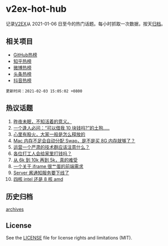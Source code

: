 # v2ex-hot-hub

 记录[V2EX](https://www.v2ex.com/)从 2021-01-06 日至今的热门话题。每小时抓取一次数据，按天[归档](archives)。
 
 ## 相关项目

- [GitHub热榜](https://github.com/lonnyzhang423/github-hot-hub)
- [知乎热榜](https://github.com/lonnyzhang423/zhihu-hot-hub)
- [微博热榜](https://github.com/lonnyzhang423/weibo-hot-hub)
- [头条热榜](https://github.com/lonnyzhang423/toutiao-hot-hub)
- [抖音热榜](https://github.com/lonnyzhang423/douyin-hot-hub)


 `更新时间：2021-02-03 15:05:02 +0800`

## 热议话题

1. [昨夜未眠，不知活着的意义。](https://www.v2ex.com/t/750791)
1. [一个逢人必问：“可以借我 10 块钱吗?”的土狗.....](https://www.v2ex.com/t/750629)
1. [心里有股火，大家一般是怎么释放的](https://www.v2ex.com/t/750753)
1. [Mac 内存不足会自动分配 Swap，是不是买 8G 内存就够了？](https://www.v2ex.com/t/750730)
1. [运营一个严肃的技术群应该注意什么？](https://www.v2ex.com/t/750832)
1. [各位打工人会给家里打钱吗？](https://www.v2ex.com/t/750898)
1. [从 6k 到 10k 再到 5k，真的难受](https://www.v2ex.com/t/750623)
1. [一个关于 iframe 很艹蛋的前端需求](https://www.v2ex.com/t/750642)
1. [Server 酱通知服务要下线了](https://www.v2ex.com/t/750754)
1. [四核 intel 还是 8 核 amd](https://www.v2ex.com/t/750805)

## 历史归档

[archives](archives)

## License

See the [LICENSE](LICENSE) file for license rights and limitations (MIT).
